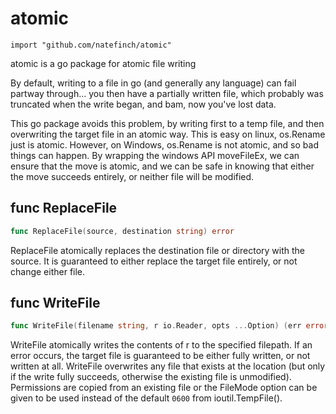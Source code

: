 # atomic
    import "github.com/natefinch/atomic"
atomic is a go package for atomic file writing

By default, writing to a file in go (and generally any language) can fail
partway through... you then have a partially written file, which probably was
truncated when the write began, and bam, now you've lost data.

This go package avoids this problem, by writing first to a temp file, and then
overwriting the target file in an atomic way.  This is easy on linux, os.Rename
just is atomic.  However, on Windows, os.Rename is not atomic, and so bad things
can happen.  By wrapping the windows API moveFileEx, we can ensure that the move
is atomic, and we can be safe in knowing that either the move succeeds entirely,
or neither file will be modified.


## func ReplaceFile
``` go
func ReplaceFile(source, destination string) error
```
ReplaceFile atomically replaces the destination file or directory with the
source.  It is guaranteed to either replace the target file entirely, or not
change either file.


## func WriteFile
``` go
func WriteFile(filename string, r io.Reader, opts ...Option) (err error)
```
WriteFile atomically writes the contents of r to the specified filepath.  If an
error occurs, the target file is guaranteed to be either fully written, or not
written at all.  WriteFile overwrites any file that exists at the location (but
only if the write fully succeeds, otherwise the existing file is unmodified).
Permissions are copied from an existing file or the FileMode option can be given
to be used instead of the default `0600` from ioutil.TempFile().
